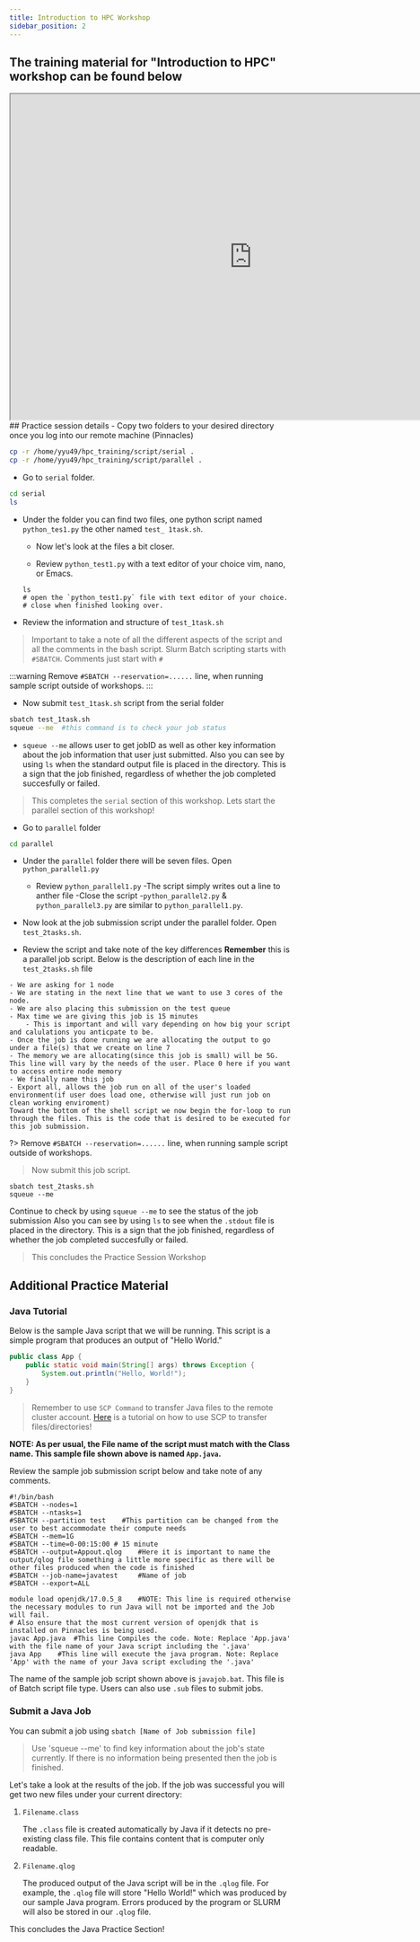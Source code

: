 ```yaml
---
title: Introduction to HPC Workshop
sidebar_position: 2
---
```


## The training material for "Introduction to HPC" workshop can be found below 

<iframe src="https://drive.google.com/file/d/1Aq5ocpDmf9tOc2v0BsXZyV16ZlRXBMa2/preview" width="860" height="580" allow="autoplay"></iframe>
## Practice session details   
- Copy two folders to your desired directory once you log into our remote machine (Pinnacles)

```bash 
cp -r /home/yyu49/hpc_training/script/serial .
cp -r /home/yyu49/hpc_training/script/parallel .
```
- Go to `serial` folder.

```bash
cd serial
ls 
```

- Under the folder you can find two files, one python script named `python_tes1.py` the other named `test_ 1task.sh`.

    - Now let's look at the files a bit closer. 

    - Review `python_test1.py` with a text editor of your choice vim, nano, or Emacs. 
    ```
    ls 
    # open the `python_test1.py` file with text editor of your choice.
    # close when finished looking over. 

    ```

- Review the information and structure of `test_1task.sh` 
> Important to take a note of all the different aspects of the script and all the comments in the bash script. Slurm Batch scripting starts with `#SBATCH`. Comments just start with `#` 

:::warning
Remove `#SBATCH --reservation=......` line, when running sample script outside of workshops. 
:::
- Now submit `test_1task.sh` script from the serial folder

``` bash
sbatch test_1task.sh
squeue --me  #this command is to check your job status
```

- `squeue --me` allows user to get jobID as well as other key information about the job information that user just submitted. 
Also you can see by using `ls` when the standard output file is placed in the directory. This is a sign that the job finished, regardless of whether the job completed succesfully or failed. 

> This completes the `serial` section of this workshop. Lets start the parallel section of this workshop!

- Go to `parallel` folder

```bash
cd parallel 
``` 
 
- Under the `parallel` folder there will be seven files. Open `python_parallel1.py` 
    - Review `python_parallel1.py`
    -The script simply writes out a line to anther file
    -Close the script
    -`python_parallel2.py`  & `python_parallel3.py` are similar to  `python_parallel1.py`.  

- Now look at the job submission script under the parallel folder. Open `test_2tasks.sh`.
- Review the script and take note of the key differences **Remember** this is a parallel job script. Below is the description of each line in the `test_2tasks.sh` file

```
- We are asking for 1 node 
- We are stating in the next line that we want to use 3 cores of the node. 
- We are also placing this submission on the test queue 
- Max time we are giving this job is 15 minutes 
    - This is important and will vary depending on how big your script and calulations you anticpate to be. 
- Once the job is done running we are allocating the output to go under a file(s) that we create on line 7 
- The memory we are allocating(since this job is small) will be 5G. This line will vary by the needs of the user. Place 0 here if you want to access entire node memory
- We finally name this job 
- Export all, allows the job run on all of the user's loaded environment(if user does load one, otherwise will just run job on clean working enviroment)
Toward the bottom of the shell script we now begin the for-loop to run through the files. This is the code that is desired to be executed for this job submission.
```

?> Remove `#SBATCH --reservation=......` line, when running sample script outside of workshops. 

>Now submit this job script.
``` 
sbatch test_2tasks.sh
squeue --me 
```
Continue to check by using `squeue --me` to see the status of the job submission 
Also you can see by using `ls` to see when the `.stdout` file is placed in the directory. This is a sign that the job finished, regardless of whether the job completed succesfully or failed. 
>This concludes the Practice Session Workshop

## Additional Practice Material
### Java Tutorial 

Below is the sample Java script that we will be running. This script is a simple program that produces an output of "Hello World." 
``` java
public class App {
    public static void main(String[] args) throws Exception {
        System.out.println("Hello, World!");
    }
}
```
>Remember to use `SCP Command` to transfer Java files to the remote cluster account. [Here](./OH.md) is a tutorial on how to use SCP to transfer files/directories!

**NOTE: As per usual, the File name of the script must match with the Class name. This sample file shown above is named `App.java`.**

Review the sample job submission script below and take note of any comments. 
```  batch
#!/bin/bash
#SBATCH --nodes=1  
#SBATCH --ntasks=1
#SBATCH --partition test    #This partition can be changed from the user to best accommodate their compute needs
#SBATCH --mem=1G   
#SBATCH --time=0-00:15:00 # 15 minute
#SBATCH --output=Appout.qlog    #Here it is important to name the output/qlog file something a little more specific as there will be other files produced when the code is finished
#SBATCH --job-name=javatest     #Name of job
#SBATCH --export=ALL    

module load openjdk/17.0.5_8    #NOTE: This line is required otherwise the necessary modules to run Java will not be imported and the Job will fail. 
# Also ensure that the most current version of openjdk that is installed on Pinnacles is being used. 
javac App.java  #This line Compiles the code. Note: Replace 'App.java' with the file name of your Java script including the '.java'
java App    #This line will execute the java program. Note: Replace 'App' with the name of your Java script excluding the '.java'
```
The name of the sample job script shown above is `javajob.bat`. This file is of Batch script file type. Users can also use `.sub` files to submit jobs.

### Submit a Java Job <!-- {docsify-ignore} -->
You can submit a job using `sbatch [Name of Job submission file]`
>Use 'squeue --me' to find key information about the job's state currently. If there is no information being presented then the job is finished.

Let's take a look at the results of the job. If the job was successful you will get two new files under your current directory:
1.  `Filename.class` 

	The `.class` file is created automatically by Java if it detects no pre-existing class file. This file contains content that is computer only readable. 
2.  `Filename.qlog`

	The produced output of the Java script will be in the `.qlog` file.  For example, the `.qlog` file will store "Hello World!" which was produced by our sample Java program. Errors produced by the program or SLURM will also be stored in our `.qlog` file.

This concludes the Java Practice Section!
